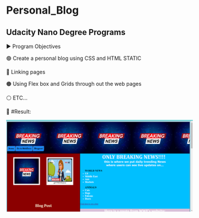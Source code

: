 # Personal_Blog
## Udacity Nano Degree Programs

▶️ Program Objectives

🟢 Create a personal blog using CSS and HTML  STATIC

🔵 Linking pages 

🟠 Using Flex box and Grids through out the web pages

⚪ ETC...


📇 #Result:

![About Page](https://github.com/codercoderf007j/Personal_Blog/blob/66d4b3635c65c040aeaea4c922c30a9ee2e9abad/personal%20blog%20resutls.png)

